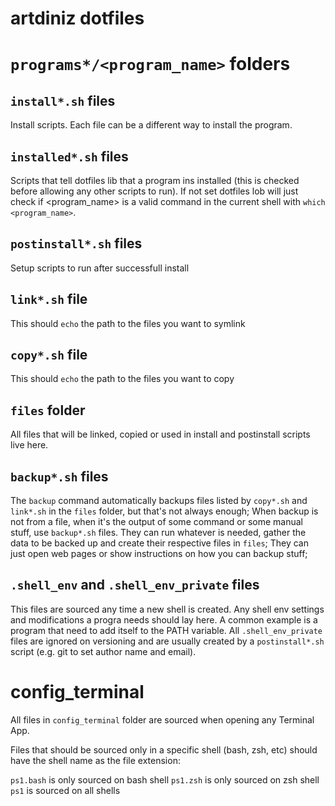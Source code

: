 # artdiniz dotfiles


# `programs*/<program_name>` folders

## `install*.sh` files
Install scripts. Each file can be a different way to install the program.
## `installed*.sh` files
Scripts that tell dotfiles lib that a program ins installed (this is checked before allowing any other scripts to run).
If not set dotfiles lob will just check if <program_name> is a valid command in the current shell with `which <program_name>`.
## `postinstall*.sh` files
Setup scripts to run after successfull install
## `link*.sh` file
This should `echo` the path to the files you want to symlink
## `copy*.sh` file
This should `echo` the path to the files you want to copy
## `files` folder
All files that will be linked, copied or used in install and postinstall scripts live here.
## `backup*.sh` files
The `backup` command automatically backups files listed by `copy*.sh` and `link*.sh` in the `files` folder, but that's not always enough;
When backup is not from a file, when it's the output of some command or some manual stuff, use `backup*.sh` files.
They can run whatever is needed, gather the data to be backed up and create their respective files in `files`;
They can just open web pages or show instructions on how you can backup stuff;
## `.shell_env` and `.shell_env_private` files
This files are sourced any time a new shell is created. Any shell env settings and modifications a progra needs should lay here.
A common example is a program that need to add itself to the PATH variable.
All `.shell_env_private` files are ignored on versioning and are usually created by a `postinstall*.sh` script (e.g. git to set author name and email).

# config_terminal

All files in `config_terminal` folder are sourced when opening any Terminal App.

Files that should be sourced only in a specific shell (bash, zsh, etc) should have the shell name as the file extension:

`ps1.bash` is only sourced on bash shell 
`ps1.zsh` is only sourced on zsh shell
`ps1` is sourced on all shells
